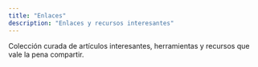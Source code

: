 ```yaml
---
title: "Enlaces"
description: "Enlaces y recursos interesantes"
---
```


Colección curada de artículos interesantes, herramientas y recursos que vale la pena compartir.